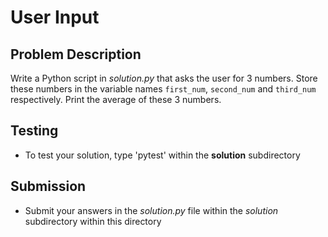 # User Input

## Problem Description
Write a Python script in *solution.py* that asks the user for 3 numbers. Store these numbers in the variable names `first_num`, `second_num` and `third_num` respectively.
Print the average of these 3 numbers.

## Testing
* To test your solution, type 'pytest' within the **solution** subdirectory

## Submission
* Submit your answers in the *solution.py* file within the *solution* subdirectory within this directory
